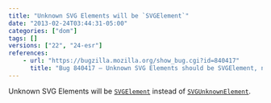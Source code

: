 ```yaml
---
title: "Unknown SVG Elements will be `SVGElement`"
date: "2013-02-24T03:44:31-05:00"
categories: ["dom"]
tags: []
versions: ["22", "24-esr"]
references:
    - url: "https://bugzilla.mozilla.org/show_bug.cgi?id=840417"
      title: "Bug 840417 – Unknown SVG Elements should be SVGElement, not SVGUnknownElement"
---
```

Unknown SVG Elements will be [`SVGElement`](https://developer.mozilla.org/docs/Web/API/SVGElement) instead of [`SVGUnknownElement`](https://developer.mozilla.org/docs/Web/API/SVGUnknownElement).
